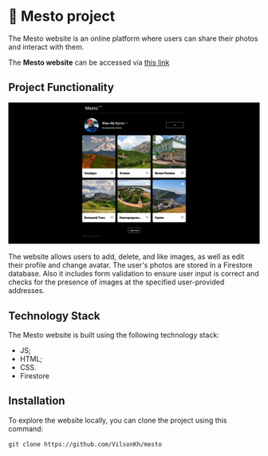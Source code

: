 # 📸 Mesto project

The Mesto website is an online platform where users can share their photos and interact with them.

The **Mesto website** can be accessed via [this link](htts://projects.devilson.me/mesto)

## Project Functionality

<img width="1920" alt="Audiophile" src="https://github.com/VilsonKh/VilsonKh/blob/main/mesto-min.webp">

The website allows users to add, delete, and like images, as well as edit their profile and change avatar. The user's photos are stored in a Firestore database.
Also it includes form validation to ensure user input is correct and checks for the presence of images at the specified user-provided addresses.

## Technology Stack

The Mesto website is built using the following technology stack:

-   JS;
-   HTML;
-   CSS.
-   Firestore

## Installation

To explore the website locally, you can clone the project using this command:

```
git clone https://github.com/VilsonKh/mesto
```
